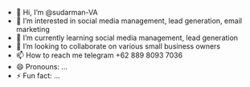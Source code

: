 - 👋 Hi, I’m @sudarman-VA
- 👀 I’m interested in social media management, lead generation, email marketing
- 🌱 I’m currently learning social media management, lead generation
- 💞️ I’m looking to collaborate on various small business owners
- 📫 How to reach me telegram +62 889 8093 7036
- 😄 Pronouns: ...
- ⚡ Fun fact: ...

<!---
sudarman-VA/sudarman-VA is a ✨ special ✨ repository because its `README.md` (this file) appears on your GitHub profile.
You can click the Preview link to take a look at your changes.
--->
